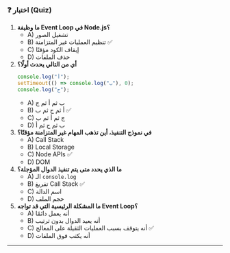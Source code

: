 ### ❓ اختبار (Quiz)

1.  **ما وظيفة Event Loop في Node.js؟**
    * A) تشغيل الصور
    * B) تنظيم العمليات غير المتزامنة ✅
    * C) إيقاف الكود مؤقتًا
    * D) حذف الملفات
2.  **أي من التالي يحدث أولًا؟**
    ```javascript
    console.log("أ");
    setTimeout(() => console.log("ب"), 0);
    console.log("ج");
    ```
    * A) ب ثم أ ثم ج
    * B) أ ثم ج ثم ب ✅
    * C) ج ثم أ ثم ب
    * D) ب ثم ج ثم أ
3.  **في نموذج التنفيذ، أين تذهب المهام غير المتزامنة مؤقتًا؟**
    * A) Call Stack
    * B) Local Storage
    * C) Node APIs ✅
    * D) DOM
4.  **ما الذي يحدد متى يتم تنفيذ الدوال المؤجلة؟**
    * A) الـ `console.log`
    * B) تفريغ Call Stack ✅
    * C) اسم الدالة
    * D) حجم الملف
5.  **ما المشكلة الرئيسية التي قد تواجه Event Loop؟**
    * A) أنه يعمل دائمًا
    * B) أنه يعيد الدوال بدون ترتيب
    * C) أنه يتوقف بسبب العمليات الثقيلة على المعالج ✅
    * D) أنه يكتب فوق الملفات

***
